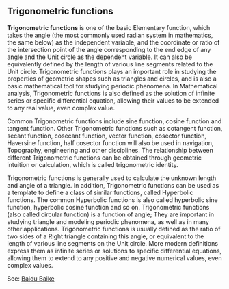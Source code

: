 ## Trigonometric functions
**Trigonometric functions** is one of the basic Elementary function, which takes the angle (the most commonly used radian system in mathematics, the same below) as the independent variable, and the coordinate or ratio of the intersection point of the angle corresponding to the end edge of any angle and the Unit circle as the dependent variable. It can also be equivalently defined by the length of various line segments related to the Unit circle. Trigonometric functions plays an important role in studying the properties of geometric shapes such as triangles and circles, and is also a basic mathematical tool for studying periodic phenomena. In Mathematical analysis, Trigonometric functions is also defined as the solution of infinite series or specific differential equation, allowing their values to be extended to any real value, even complex value.

Common Trigonometric functions include sine function, cosine function and tangent function. Other Trigonometric functions such as cotangent function, secant function, cosecant function, vector function, cosector function, Haversine function, half cosector function will also be used in navigation, Topography, engineering and other disciplines. The relationship between different Trigonometric functions can be obtained through geometric intuition or calculation, which is called trigonometric identity.

Trigonometric functions is generally used to calculate the unknown length and angle of a triangle. In addition, Trigonometric functions can be used as a template to define a class of similar functions, called Hyperbolic functions. The common Hyperbolic functions is also called hyperbolic sine function, hyperbolic cosine function and so on. Trigonometric functions (also called circular function) is a function of angle; They are important in studying triangle and modeling periodic phenomena, as well as in many other applications. Trigonometric functions is usually defined as the ratio of two sides of a Right triangle containing this angle, or equivalent to the length of various line segments on the Unit circle. More modern definitions express them as infinite series or solutions to specific differential equations, allowing them to extend to any positive and negative numerical values, even complex values.

See: [Baidu Baike](https://baike.baidu.com/item/%E4%B8%89%E8%A7%92%E5%87%BD%E6%95%B0/1652457)
